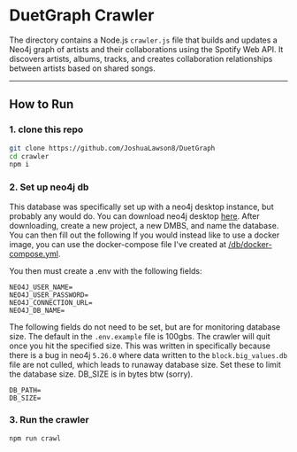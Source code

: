# DuetGraph Crawler

The directory contains a Node.js `crawler.js` file that builds and updates a Neo4j graph of artists and their collaborations using the Spotify Web API. It discovers artists, albums, tracks, and creates collaboration relationships between artists based on shared songs.

---

## How to Run


### 1. clone this repo

```bash
git clone https://github.com/JoshuaLawson8/DuetGraph
cd crawler
npm i
```


### 2. Set up neo4j db

This database was specifically set up with a neo4j desktop instance, but probably any would do. You can download neo4j desktop [here](https://neo4j.com/download/). After downloading, create a new project, a new DMBS, and name the database. You can then fill out the following   If you would instead like to use a docker image, you can use the docker-compose file I've created at [/db/docker-compose.yml](/db/docker-compose.yaml).

You then must create a .env with the following fields:

```
NEO4J_USER_NAME=
NEO4J_USER_PASSWORD=
NEO4J_CONNECTION_URL=
NEO4J_DB_NAME=
```

The following fields do not need to be set, but are for monitoring database size. The default in the `.env.example` file is 100gbs. The crawler will quit once you hit the specified size. This was written in specifically because there is a bug in neo4j `5.26.0` where data written to the `block.big_values.db` file are not culled, which leads to runaway database size. Set these to limit the database size. DB_SIZE is in bytes btw (sorry).

```
DB_PATH=
DB_SIZE=
```

### 3. Run the crawler

`npm run crawl`
